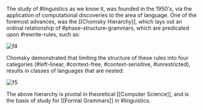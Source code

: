 The study of #linguistics as we know it, was founded in the 1950's, via the application of computational discoveries to the area of language.
One of the foremost advances, was the [[Chomsky Hierarchy]], which lays out an ordinal relationship of #phase-structure-grammars, which are predicated upon #rewrite-rules, such as: 

![f4]

Chomsky demonstrated that limiting the structure of these rules into four categories (#left-linear, #context-free, #context-sensitive, #unrestricted), results in classes of languages that are nested: 

![f5]

The above hierarchy is pivotal in theoretical [[Computer Science]], and is the basis of study for [[Formal Grammars]] in #linguistics. 

[f4]: http://chart.apis.google.com/chart?cht=tx&chl=\huge{S->\text{NP}\;\text{VP}}

[f5]: http://chart.apis.google.com/chart?cht=tx&chl=\huge{{\ell_{LL}\sub\ell_{CF}\ell_{CS}\ell_{UR}}}